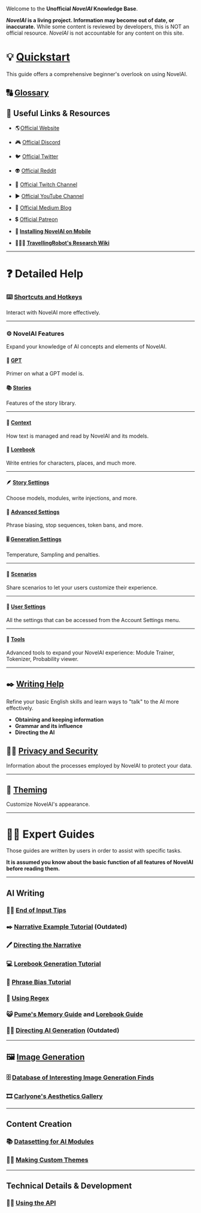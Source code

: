 Welcome to the **Unofficial *NovelAI* Knowledge Base**.


***NovelAI* is a living project. Information may become out of date, or inaccurate.**
While some content is reviewed by developers, this is NOT an official resource.
*NovelAI* is not accountable for any content on this site.

# **💡 [Quickstart](Quickstart)**

This guide offers a comprehensive beginner\'s overlook on using NovelAI.

## **🔠 [Glossary](Glossary)**



## 🔗 Useful Links & Resources

-   🌎[Official Website](https://novelai.net/)

-   🎮 [Official Discord](https://discord.gg/novelai)
-   🐦 [Official Twitter](https://twitter.com/novelaiofficial)
-   👽 [Official Reddit](https://www.reddit.com/r/NovelAi/)
-   🎥 [Official Twitch Channel](https://www.twitch.tv/novelai)
-   ▶️ [Official YouTube Channel](https://www.youtube.com/channel/UCTK_ytXlba9AmtWTTLuTlxw)
-   📰 [Official Medium Blog](https://novelai.medium.com/)
-   💲 [Official Patreon](https://patreon.com/novelai)

-   **📱 [Installing NovelAI on Mobile](Installing-NovelAI-on-Mobile)**
-   **👩🏿‍🔬 [TravellingRobot\'s Research Wiki](https://github.com/TravellingRobot/NAI_Community_Research/wiki)**

***

# ❓ Detailed Help

### **⌨️ [Shortcuts and Hotkeys](Shortcuts-and-Hotkeys)**

Interact with NovelAI more effectively.

***

### **⚙️ NovelAI Features**

Expand your knowledge of AI concepts and elements of NovelAI.

#### **🧠 [GPT](GPT)**

Primer on what a GPT model is.

#### **📚 [Stories](Stories)**

Features of the story library.

***

#### **📃 [Context](Context)**

How text is managed and read by NovelAI and its models.

#### **📖 [Lorebook](Lorebook)**

Write entries for characters, places, and much more.

***

#### **🪶 [Story Settings](Story-Settings)**

Choose models, modules, write injections, and more.

#### **🔬 [Advanced Settings](Advanced-Settings)**

Phrase biasing, stop sequences, token bans, and more.

#### **🎚️ [Generation Settings](Generation-Settings)**

Temperature, Sampling and penalties.

***

#### **🤝 [Scenarios](Sharing)**

Share scenarios to let your users customize their experience.

***

#### **🧰 [User Settings](User-settings)**

All the settings that can be accessed from the Account Settings menu.

***

#### **🔧 [Tools](Tools)**

Advanced tools to expand your NovelAI experience: Module Trainer, Tokenizer, Probability viewer.

***

## **✒️ [Writing Help](Writing-Help)**

Refine your basic English skills and learn ways to "talk" to the AI more effectively.

- **Obtaining and keeping information**
- **Grammar and its influence**
- **Directing the AI**

## **🕵️‍♂️ [Privacy and Security](Privacy-and-Security)**

Information about the processes employed by NovelAI to protect your data.

***

## **🎨 [Theming](Theming)**

Customize NovelAI's appearance.

***

# 👩‍💻 Expert Guides

Those guides are written by users in order to assist with specific
tasks.

**It is assumed you know about the basic function of all features of
NovelAI before reading them.**

***

## AI Writing

### **👨‍🏫 [End of Input Tips](End-of-Input-Tips)**

### **✒️ [Narrative Example Tutorial](Narrative-Example-Tutorial)** (Outdated)

### **🖊️ [Directing the Narrative](Directing-the-Narrative)**

### **💻 [Lorebook Generation Tutorial](Lorebook-Generation-Tutorial)**

### **📏 [Phrase Bias Tutorial](Phrase-Bias-Tutorial)**

### **🤖 [Using Regex](Using-Regex)**

### **😺 [Pume\'s Memory Guide](https://rentry.org/memory-guide) and [Lorebook Guide](https://rentry.org/lorebook-guide)**

### **👩‍✈️ [Directing AI Generation](Directing-AI-Generation)** (Outdated)

***

## **🖼️ [Image Generation](Image-Generation)**

### **🗄️ [Database of Interesting Image Generation Finds](Database-of-Interesting-Image-Generation-Finds)**

### **🎞️ [Carlyone\'s Aesthetics Gallery](https://zele.st/NovelAI/)**

***

## Content Creation

### **📚 [Datasetting for AI Modules](Datasetting-for-AI-Modules)**

### **👩‍🎨 [Making Custom Themes](Making-Custom-Themes)**

***

## Technical Details & Development

### **🧑‍💻 [Using the API](Using-the-API)**


